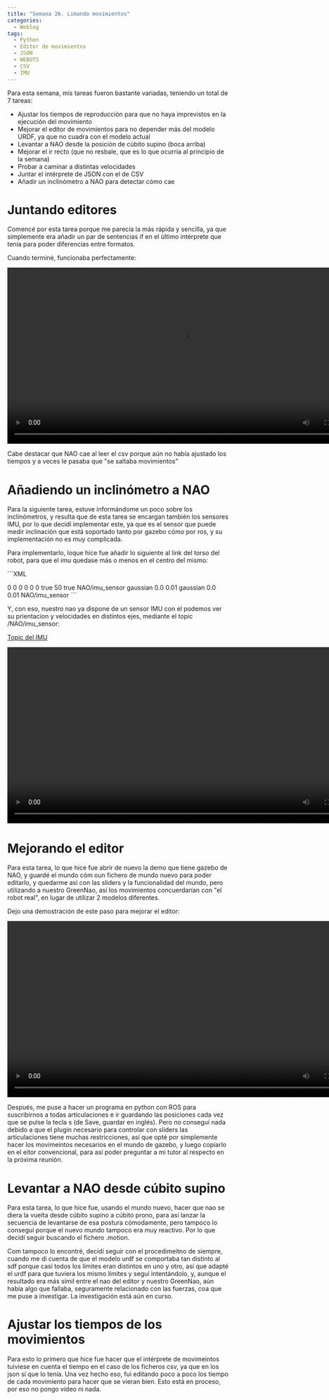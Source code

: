 ```yaml
---
title: "Semana 26. Limando movimientos"
categories:
  - Weblog
tags:
  - Python
  - Editor de movimientos
  - JSON
  - WEBOTS
  - CSV
  - IMU
---
```


Para esta semana, mis tareas fueron bastante variadas, teniendo un total de 7 tareas:
* Ajustar los tiempos de reproducción para que no haya imprevistos en la ejecución del movimiento
* Mejorar el editor de movimientos para no depender más del modelo URDF, ya que no cuadra con el modelo actual
* Levantar a NAO desde la posición de cúbito supino (boca arriba)
* Mejorar el ir recto (que no resbale, que es lo que ocurria al principio de la semana)
* Probar a caminar a distintas velocidades
* Juntar el intérprete de JSON con el de CSV
* Añadir un inclinómetro a NAO para detectar cómo cae

# Juntando editores

Comencé por esta tarea porque me parecía la más rápida y sencilla, ya que simplemente era añadir un par de sentencias if en el último intérprete que tenía para poder diferencias entre formatos.

Cuando terminé, funcionaba perfectamente:

<video width="800" controls>
  <source src="/2024-tfg-eva-fernandez/images/semana-26/interprete_nuevo.webm" type="video/webm">
  Your browser does not support the video tag.
</video>

Cabe destacar que NAO cae al leer el csv porque aún no había ajustado los tiempos y a veces le pasaba que "se saltaba movimientos"

# Añadiendo un inclinómetro a NAO

Para la siguiente tarea, estuve informándome un poco sobre los inclinómetros, y resulta que de esta tarea se encargan también los sensores IMU, por lo que decidí implementar este, ya que es el sensor que puede medir inclinación que está soportado tanto por gazebo cómo por ros, y su implementación no es muy complicada.

Para implementarlo, loque hice fue añadir lo siguiente al link del torso del robot, para que el imu quedase más o menos en el centro del mismo:

´´´XML
  <!---resto del link---->
  <sensor name="imu_sensor" type="imu">
		    <pose>0 0 0 0 0 0</pose>
		    <always_on>true</always_on>
		    <update_rate>50</update_rate>
		    <visualize>true</visualize>
		    <topic>NAO/imu_sensor</topic>
		    <imu>
			<angular_velocity>
			    <noise>
				<type>gaussian</type>
				<mean>0.0</mean>
				<stddev>0.01</stddev>
			    </noise>
			</angular_velocity>
			<linear_acceleration>
			    <noise>
				<type>gaussian</type>
				<mean>0.0</mean>
				<stddev>0.01</stddev>
			    </noise>
			</linear_acceleration>
		    </imu>
		</sensor>       
</link>
	<plugin filename="gz-sim-imu-system" name="gz::sim::systems::Imu">
	    <topic>NAO/imu_sensor</topic>
	</plugin> 
´´´

Y, con eso, nuestro nao ya dispone de un sensor IMU con el podemos ver su prientacion y velocidades en distintos ejes, mediante el topic /NAO/imu_sensor:

[Topic del IMU](/2024-tfg-eva-fernandez/images/semana-26/nao_imu.png)

<video width="800" controls>
  <source src="/2024-tfg-eva-fernandez/images/semana-26/imu_funcionando.webm" type="video/webm">
  Your browser does not support the video tag.
</video>

# Mejorando el editor

Para esta tarea, lo que hice fue abrir de nuevo la demo que tiene gazebo de NAO, y guardé el mundo cóm oun fichero de mundo nuevo para poder editarlo, y quedarme así con las sliders y la funcionalidad del mundo, pero utilizando a nuestro GreenNao, así los movimientos concuerdarían con "el robot real", en lugar de utilizar 2 modelos diferentes.

Dejo una demostración de este paso para mejorar el editor:

<video width="800" controls>
  <source src="/2024-tfg-eva-fernandez/images/semana-26/editor_nuevo_fase_1.webm" type="video/webm">
  Your browser does not support the video tag.
</video>

Después, me puse a hacer un programa en python con ROS para suscribirnos a todas articulaciones e ir guardando las posiciones cada vez que se pulse la tecla s (de Save, guardar en inglés). Pero no conseguí nada debido a que el plugin necesario para controlar con sliders las articulaciones tiene muchas restricciones, así que opté por simplemente hacer los movimeintos necesarios en el mundo de gazebo, y luego copiarlo en el eitor convencional, para así poder preguntar a mi tutor al respecto en la próxima reunión.

# Levantar a NAO desde cúbito supino

Para esta tarea, lo que hice fue, usando el mundo nuevo, hacer que nao se diera la vuelta desde cúbito supino a cúbito prono, para así lanzar la secuencia de levantarse de esa postura cómodamente, pero tampoco lo conseguí porque el nuevo mundo tampoco era muy reactivo. Por lo que decidí seguir buscando el fichero .motion.

Com tampoco lo encontré, decidí seguir con el procedimeitno de siempre, cuando me di cuenta de que el modelo urdf se comportaba tan distinto al sdf porque casi todos los límites eran distintos en uno y otro, así que adapté el urdf para que tuviera los mismo límites y seguí intentándolo, y, aunque el resultado era más símil entre el nao del editor y nuestro GreenNao, aún había algo que fallaba, seguramente relacionado con las fuerzas, coa que me puse a investigar. La investigación está aún en curso.

# Ajustar los tiempos de los movimientos

Para esto lo primero que hice fue hacer que el intérprete de movimeintos tuiviese en cuenta el tiempo en el caso de los ficheros csv, ya que en los json sí que lo tenía.
Una vez hecho eso, fui editando poco a poco los tiempo de cada movimiento para hacer que se vieran bien. Esto está en proceso, por eso no pongo vídeo ni nada.